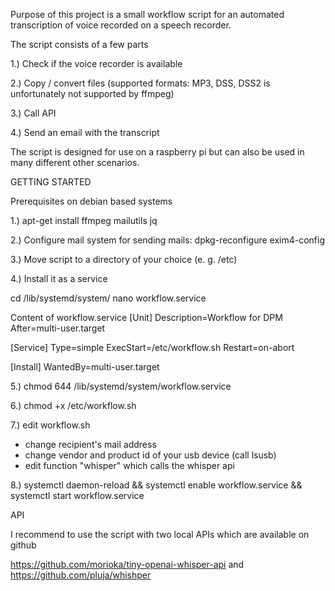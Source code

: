 Purpose of this project is a small workflow script for an automated transcription of voice recorded on a speech recorder.

The script consists of a few parts

1.) Check if the voice recorder is available

2.) Copy / convert files (supported formats: MP3, DSS, DSS2 is unfortunately not supported by ffmpeg)

3.) Call API

4.) Send an email with the transcript

The script is designed for use on a raspberry pi but can also be used in many different other scenarios.

GETTING STARTED

Prerequisites on debian based systems

1.) apt-get install ffmpeg mailutils jq

2.) Configure mail system for sending mails: dpkg-reconfigure exim4-config

3.) Move script to a directory of your choice (e. g. /etc)

4.) Install it as a service

cd /lib/systemd/system/
nano workflow.service

Content of workflow.service
[Unit]
Description=Workflow for DPM
After=multi-user.target

[Service]
Type=simple
ExecStart=/etc/workflow.sh
Restart=on-abort

[Install]
WantedBy=multi-user.target

5.) chmod 644 /lib/systemd/system/workflow.service

6.) chmod +x /etc/workflow.sh

7.) edit workflow.sh
- change recipient's mail address
- change vendor and product id of your usb device (call lsusb)
- edit function "whisper" which calls the whisper api

8.) systemctl daemon-reload && systemctl enable workflow.service && systemctl start workflow.service


API

I recommend to use the script with two local APIs which are available on github

https://github.com/morioka/tiny-openai-whisper-api and 
https://github.com/pluja/whishper

